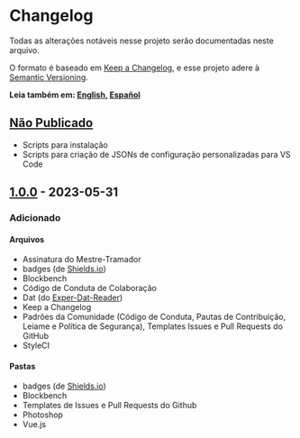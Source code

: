 # Changelog

Todas as alterações notáveis nesse projeto serão documentadas neste arquivo.

O formato é baseado em [Keep a Changelog], e esse projeto adere à [Semantic Versioning].

**Leia também em: [English], [Español]**

## [Não Publicado]

- Scripts para instalação
- Scripts para criação de JSONs de configuração personalizadas para VS Code

## [1.0.0] - 2023-05-31

### Adicionado

#### Arquivos

- Assinatura do Mestre-Tramador
- badges (de [Shields.io])
- Blockbench
- Código de Conduta de Colaboração
- Dat (do [Exper-Dat-Reader])
- Keep a Changelog
- Padrões da Comunidade (Código de Conduta, Pautas de Contribuição, Leiame e
  Política de Segurança), Templates Issues e Pull Requests do GitHub
- StyleCI

#### Pastas

- badges (de [Shields.io])
- Blockbench
- Templates de Issues e Pull Requests do Github
- Photoshop
- Vue.js

[Keep a Changelog]: https://keepachangelog.com/en/1.1.0/
[Semantic Versioning]: https://semver.org/spec/v2.0.0.html
[English]: CHANGELOG.md
[Español]: CHANGELOG.ES.md
[Não Publicado]: https://github.com/Mestre-Tramador/Mestre-Tramador/compare/v1.0.0...HEAD
[1.0.0]: https://github.com/Mestre-Tramador/Mestre-Tramador/releases/tag/v1.0.0
[Shields.io]: https://github.com/badges
[Exper-Dat-Reader]: https://github.com/Mestre-Tramador/Exper-Dat-Reader
